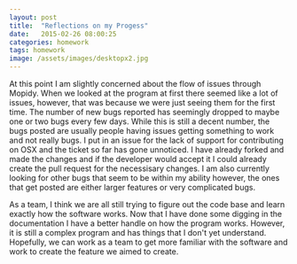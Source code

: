 ```yaml
---
layout: post
title:  "Reflections on my Progess"
date:   2015-02-26 08:00:25
categories: homework
tags: homework
image: /assets/images/desktopx2.jpg
---
```


At this point I am slightly concerned about the flow of issues through Mopidy. When we looked at the program at first there seemed like a lot of issues, however, that was because we were just seeing them for the first time. The number of new bugs reported has seemingly dropped to maybe one or two bugs every few days. While this is still a decent number, the bugs posted are usually people having issues getting something to work and not really bugs. I put in an issue for the lack of support for contributing on OSX and the ticket so far has gone unnoticed. I have already forked and made the changes and if the developer would accept it I could already create the pull request for the necessisary changes. I am also currently looking for other bugs that seem to be within my ability however, the ones that get posted are either larger features or very complicated bugs.

As a team, I think we are all still trying to figure out the code base and learn exactly how the software works. Now that I have done some digging in the documentation I have a better handle on how the program works. However, it is still a complex program and has things that I don't yet understand. Hopefully, we can work as a team to get more familiar with the software and work to create the feature we aimed to create.